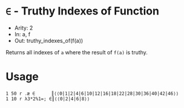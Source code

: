 # `∈` - Truthy Indexes of Function

- Arity: 2
- In: a, f
- Out: truthy_indexes_of(f(a))

Returns all indexes of `a` where the result of  `f(a)` is truthy.

# Usage
```
1 50 r ․æ ∈      ║⟨⟨0|1|2|4|6|10|12|16|18|22|28|30|36|40|42|46⟩⟩
1 10 r λ3*2%1=; ∈║⟨⟨0|2|4|6|8⟩⟩
```
